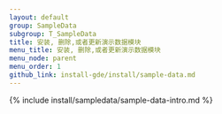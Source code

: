 ```yaml
---
layout: default 
group: SampleData
subgroup: T_SampleData
title: 安装, 删除,或者更新演示数据模块
menu_title: 安装, 删除,或者更新演示数据模块
menu_node: parent
menu_order: 1 
github_link: install-gde/install/sample-data.md
--- 
```


{% include install/sampledata/sample-data-intro.md %}




